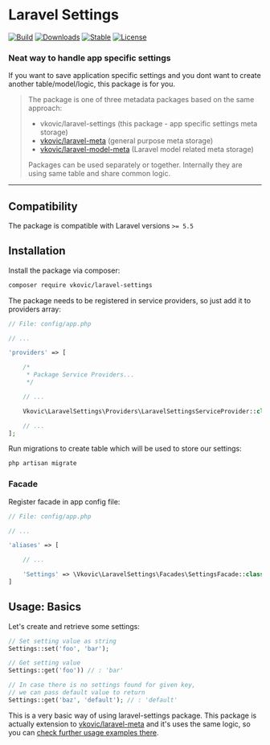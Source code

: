 # Laravel Settings

[![Build](https://api.travis-ci.org/vkovic/laravel-settings.svg?branch=master)](https://travis-ci.org/vkovic/laravel-settings)
[![Downloads](https://poser.pugx.org/vkovic/laravel-settings/downloads)](https://packagist.org/packages/vkovic/laravel-settings)
[![Stable](https://poser.pugx.org/vkovic/laravel-settings/v/stable)](https://packagist.org/packages/vkovic/laravel-settings)
[![License](https://poser.pugx.org/vkovic/laravel-settings/license)](https://packagist.org/packages/vkovic/laravel-settings)

### Neat way to handle app specific settings

If you want to save application specific settings and you dont want to create another table/model/logic,
this package is for you.

> The package is one of three metadata packages based on the same approach:
> - vkovic/laravel-settings (this package - app specific settings meta storage)
> - [vkovic/laravel-meta](https://github.com/vkovic/laravel-meta) (general purpose meta storage)
> - [vkovic/laravel-model-meta](https://github.com/vkovic/laravel-model-meta) (Laravel model related meta storage)
>
> Packages can be used separately or together. Internally they are using same table and share common logic.

---

## Compatibility

The package is compatible with Laravel versions `>= 5.5`

## Installation

Install the package via composer:

```bash
composer require vkovic/laravel-settings
```

The package needs to be registered in service providers, so just add it to providers array:

```php
// File: config/app.php

// ...

'providers' => [

    /*
     * Package Service Providers...
     */

    // ...

    Vkovic\LaravelSettings\Providers\LaravelSettingsServiceProvider::class,

    // ...
];
```

Run migrations to create table which will be used to store our settings:

```bash
php artisan migrate
```

### Facade

Register facade in app config file:

```php
// File: config/app.php

// ...

'aliases' => [

    // ...

    'Settings' => \Vkovic\LaravelSettings\Facades\SettingsFacade::class,
]
```

## Usage: Basics

Let's create and retrieve some settings:

```php
// Set setting value as string
Settings::set('foo', 'bar');

// Get setting value
Settings::get('foo')) // : 'bar'

// In case there is no settings found for given key,
// we can pass default value to return
Settings::get('baz', 'default'); // : 'default'
```

This is a very basic way of using laravel-settings package.
This package is actually extension to
[vkovic/laravel-meta](https://github.com/vkovic/laravel-meta)
and it's uses the same logic, so you can
[check further usage examples there](https://github.com/vkovic/laravel-meta#usage-simple-examples).